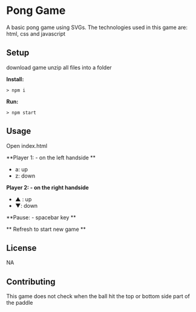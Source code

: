 # Pong Game

A basic pong game using SVGs. The technologies used in this game are: html, css and javascript

## Setup
download game
unzip all files into a folder

**Install:**

`> npm i`

**Run:**

`> npm start`

## Usage

Open index.html

**Player 1: - on the left handside **
* a: up
* z: down

**Player 2: - on the right handside**
* ▲ : up
* ▼: down

**Pause: - spacebar key **

** Refresh to start new game **

## License  
NA

## Contributing  
This game does not check when the ball hit the top or bottom side part of the paddle



